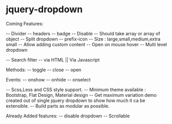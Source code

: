 # jquery-dropdown


Coming Features:

-- Divider
-- headers 
-- badge
-- Disable
-- Should take array or array of object
-- Split dropdown
-- prefix-icon
-- Size : large,small,medium,extra small
-- Allow adding custom content
-- Open on mouse hover
-- Multi level dropdown

-- Search filter
-- via HTML || Via Javascript 

Methods:
-- toggle
-- close
-- open

Events:
-- onshow
-- onhide
-- onselect


-- Scss,Less and CSS style support.
-- Minimum theme available : Bootstrap, Flat Design, Material design
-- Get maximum variation demo created out of single jquery dropdown to show how much it ca be extensible. 
-- Build parts as modular as possible.



Already Added features:
-- disable dropdown
-- Scrollable


